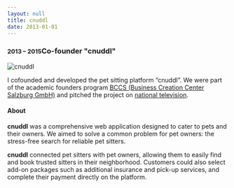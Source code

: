 ```yaml
---
layout: null
title: cnuddl
date: 2013-01-01
---
```


### <small class="text-muted">2013 – 2015</small>Co-founder "cnuddl"

<div class="w-full pt-2 flex items-center justify-center">
  <img class="inline-block" alt="cnuddl" src="/assets/pages/home/cnuddl.jpg" />
</div>

I cofounded and developed the pet sitting platform “cnuddl”. We were part of the
academic founders program [BCCS (Business Creation Center Salzburg GmbH)](http://www.bccs.at/) and
pitched the project on [ national television](https://www.puls4.com/2-minuten-2-millionen/staffel-2/videos/Beitraege/Cnuddl-im-2-Millionen-Pitch).

#### About

**cnuddl** was a comprehensive web application designed to cater to pets and
their owners. We aimed to solve a common problem for pet owners: the stress-free
search for reliable pet sitters.

**cnuddl** connected pet sitters with pet owners, allowing them to easily find
and book trusted sitters in their neighborhood. Customers could also select
add-on packages such as additional insurance and pick-up services, and complete
their payment directly on the platform.
